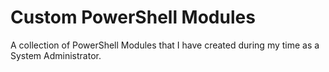 # Custom PowerShell Modules

A collection of PowerShell Modules that I have created during my time as a System Administrator.
